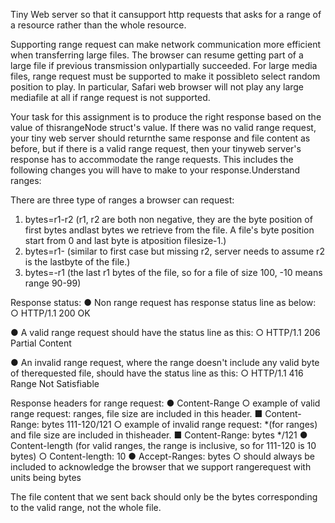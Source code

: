 Tiny Web server so that it cansupport http requests that asks for a range of a resource rather than the whole resource.

Supporting range request can make network communication more efficient when transferring large files. The browser can resume getting part of a large file if previous transmission onlypartially succeeded. For large media files, range request must be supported to make it possibleto select random position to play. In particular, Safari web browser will not play any large mediafile at all if range request is not supported.

Your task for this assignment is to produce the right response based on the value of thisrangeNode struct's value. If there was no valid range request, your tiny web server should returnthe same response and file content as before, but if there is a valid range request, then your tinyweb server's response has to accommodate the range requests. This includes the following changes you will have to make to your response.Understand ranges:

There are three type of ranges a browser can request:
1. bytes=r1-r2   (r1, r2 are both non negative, they are the byte position of first bytes andlast bytes we retrieve from the  file. A file's byte position start from 0 and last byte is atposition filesize-1.)
2. bytes=r1-    (similar to first case but missing r2, server needs to assume r2 is the lastbyte of the file.)
3. bytes=-r1 (the last r1 bytes of the file, so for a file of size 100, -10 means range 90-99)

Response status:
● Non range request has response status line as below:
  ○ HTTP/1.1 200 OK

● A valid range request should have the status line as this:
  ○ HTTP/1.1 206 Partial Content
  
● An invalid range request, where the range doesn't include any valid byte of therequested file, should have the status line    as this:
  ○ HTTP/1.1 416 Range Not Satisfiable
  
Response headers for range request:
● Content-Range
  ○ example of valid range request: ranges, file size are included in this header.
     ■ Content-Range: bytes 111-120/121
  ○ example of invalid range request: *(for ranges) and file size are included in thisheader.
     ■ Content-Range: bytes */121
● Content-length (for valid ranges, the range is inclusive, so for 111-120 is 10 bytes)
  ○ Content-length: 10
● Accept-Ranges: bytes
  ○ should always be included to acknowledge the browser that we support rangerequest with units being bytes
  
The file content that we sent back should only be the bytes corresponding to the valid range, not the whole file. 
